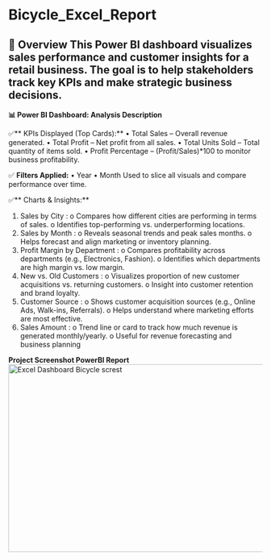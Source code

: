 # Bicycle_Excel_Report
## 🚀 Overview This Power BI dashboard visualizes sales performance and customer insights for a retail business. The goal is to help stakeholders track key KPIs and make strategic business decisions.

**📊 Power BI Dashboard: Analysis Description**

✅** KPIs Displayed (Top Cards):**
•	Total Sales – Overall revenue generated.
•	Total Profit – Net profit from all sales.
•	Total Units Sold – Total quantity of items sold.
•	Profit Percentage – (Profit/Sales)*100 to monitor business profitability.

✅ **Filters Applied:**
•	Year
•	Month
Used to slice all visuals and compare performance over time.

✅** Charts & Insights:**
1.	Sales by City :
o	Compares how different cities are performing in terms of sales.
o	Identifies top-performing vs. underperforming locations.
2.	Sales by Month :
o	Reveals seasonal trends and peak sales months.
o	Helps forecast and align marketing or inventory planning.
3.	Profit Margin by Department :
o	Compares profitability across departments (e.g., Electronics, Fashion).
o	Identifies which departments are high margin vs. low margin.
4.	New vs. Old Customers :
o	Visualizes proportion of new customer acquisitions vs. returning customers.
o	Insight into customer retention and brand loyalty.
5.	Customer Source :
o	Shows customer acquisition sources (e.g., Online Ads, Walk-ins, Referrals).
o	Helps understand where marketing efforts are most effective.
6.	Sales Amount :
o	Trend line or card to track how much revenue is generated monthly/yearly.
o	Useful for revenue forecasting and business planning

**Project Screenshot PowerBI Report**
<img width="553" height="373" alt="Excel Dashboard Bicycle  screst" src="https://github.com/user-attachments/assets/6180e8ab-80c4-48f2-9cfb-1644baa07572" />

